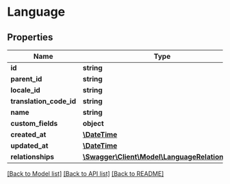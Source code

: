 # Language

## Properties
Name | Type | Description | Notes
------------ | ------------- | ------------- | -------------
**id** | **string** |  | [optional] 
**parent_id** | **string** |  | [optional] 
**locale_id** | **string** |  | 
**translation_code_id** | **string** |  | [optional] 
**name** | **string** |  | 
**custom_fields** | **object** |  | [optional] 
**created_at** | [**\DateTime**](\DateTime.md) |  | 
**updated_at** | [**\DateTime**](\DateTime.md) |  | [optional] 
**relationships** | [**\Swagger\Client\Model\LanguageRelationships**](LanguageRelationships.md) |  | [optional] 

[[Back to Model list]](../../README.md#documentation-for-models) [[Back to API list]](../../README.md#documentation-for-api-endpoints) [[Back to README]](../../README.md)


